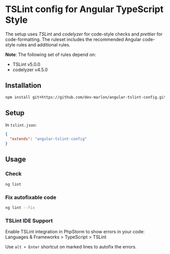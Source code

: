 # TSLint config for Angular TypeScript Style

The setup uses *TSLint* and *codelyzer* for code-style checks and *prettier* for code-formatting.
The ruleset includes the recommended Angular code-style rules and additional rules.

**Note**: The following set of rules depend on:
- TSLint v5.0.0
- codelyzer v4.5.0

## Installation
```sh
npm install git+https://github.com/dev-marlon/angular-tslint-config.git --save-dev
```

## Setup

In `tslint.json`:
```json
{
  "extends": "angular-tslint-config"
}
```

## Usage

### Check
```sh
ng lint
```

### Fix autofixable code
```sh
ng lint --fix
```

### TSLint IDE Support
Enable TSLint integration in PhpStorm to show errors in your code:<br>
Languages & Frameworks > TypeScript > TSLint

Use ```alt + Enter``` shortcut on marked lines to autofix the errors.
